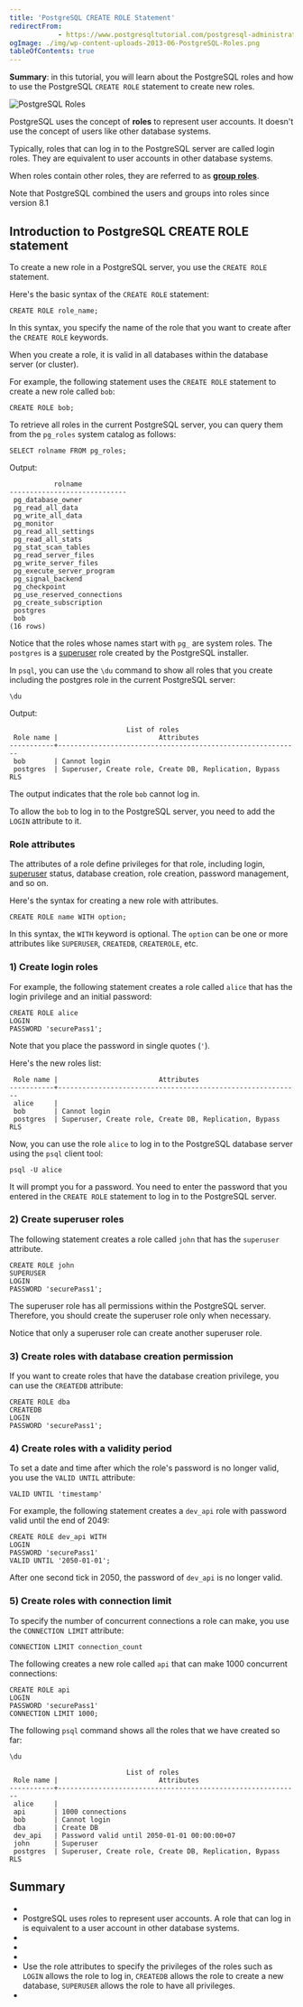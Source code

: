 ```yaml
---
title: 'PostgreSQL CREATE ROLE Statement'
redirectFrom: 
            - https://www.postgresqltutorial.com/postgresql-administration/postgresql-roles/
ogImage: ./img/wp-content-uploads-2013-06-PostgreSQL-Roles.png
tableOfContents: true
---
```

<!-- wp:paragraph -->

**Summary**: in this tutorial, you will learn about the PostgreSQL roles and how to use the PostgreSQL `CREATE ROLE` statement to create new roles.

<!-- /wp:paragraph -->

<!-- wp:image {"align":"right","id":781} -->

![PostgreSQL Roles](./img/wp-content-uploads-2013-06-PostgreSQL-Roles.png)

<!-- /wp:image -->

<!-- wp:paragraph -->

PostgreSQL uses the concept of **roles** to represent user accounts. It doesn't use the concept of users like other database systems.

<!-- /wp:paragraph -->

<!-- wp:paragraph -->

Typically, roles that can log in to the PostgreSQL server are called login roles. They are equivalent to user accounts in other database systems.

<!-- /wp:paragraph -->

<!-- wp:paragraph -->

When roles contain other roles, they are referred to as **[group roles](https://www.postgresqltutorial.com/postgresql-administration/postgresql-role-membership/)**.

<!-- /wp:paragraph -->

<!-- wp:paragraph {"className":"note"} -->

Note that PostgreSQL combined the users and groups into roles since version 8.1

<!-- /wp:paragraph -->

<!-- wp:heading -->

## Introduction to PostgreSQL CREATE ROLE statement

<!-- /wp:heading -->

<!-- wp:paragraph -->

To create a new role in a PostgreSQL server, you use the `CREATE ROLE` statement.

<!-- /wp:paragraph -->

<!-- wp:paragraph -->

Here's the basic syntax of the `CREATE ROLE` statement:

<!-- /wp:paragraph -->

<!-- wp:code {"language":"pgsql"} -->

```
CREATE ROLE role_name;
```

<!-- /wp:code -->

<!-- wp:paragraph -->

In this syntax, you specify the name of the role that you want to create after the `CREATE ROLE` keywords.

<!-- /wp:paragraph -->

<!-- wp:paragraph -->

When you create a role, it is valid in all databases within the database server (or cluster).

<!-- /wp:paragraph -->

<!-- wp:paragraph -->

For example, the following statement uses the `CREATE ROLE` statement to create a new role called `bob`:

<!-- /wp:paragraph -->

<!-- wp:code {"language":"pgsql"} -->

```
CREATE ROLE bob;
```

<!-- /wp:code -->

<!-- wp:paragraph -->

To retrieve all roles in the current PostgreSQL server, you can query them from the `pg_roles` system catalog as follows:

<!-- /wp:paragraph -->

<!-- wp:code {"language":"pgsql"} -->

```
SELECT rolname FROM pg_roles;
```

<!-- /wp:code -->

<!-- wp:paragraph -->

Output:

<!-- /wp:paragraph -->

<!-- wp:code {"language":"pgsql"} -->

```
           rolname
-----------------------------
 pg_database_owner
 pg_read_all_data
 pg_write_all_data
 pg_monitor
 pg_read_all_settings
 pg_read_all_stats
 pg_stat_scan_tables
 pg_read_server_files
 pg_write_server_files
 pg_execute_server_program
 pg_signal_backend
 pg_checkpoint
 pg_use_reserved_connections
 pg_create_subscription
 postgres
 bob
(16 rows)
```

<!-- /wp:code -->

<!-- wp:paragraph -->

Notice that the roles whose names start with `pg_` are system roles. The `postgres` is a [superuser](https://www.postgresqltutorial.com/postgresql-administration/create-superuser-postgresql/) role created by the PostgreSQL installer.

<!-- /wp:paragraph -->

<!-- wp:paragraph -->

In `psql`, you can use the `\du` command to show all roles that you create including the postgres role in the current PostgreSQL server:

<!-- /wp:paragraph -->

<!-- wp:code {"language":"pgsql"} -->

```
\du
```

<!-- /wp:code -->

<!-- wp:paragraph -->

Output:

<!-- /wp:paragraph -->

<!-- wp:code {"language":"shell"} -->

```
                             List of roles
 Role name |                         Attributes
-----------+------------------------------------------------------------
 bob       | Cannot login
 postgres  | Superuser, Create role, Create DB, Replication, Bypass RLS
```

<!-- /wp:code -->

<!-- wp:paragraph -->

The output indicates that the role `bob` cannot log in.

<!-- /wp:paragraph -->

<!-- wp:paragraph -->

To allow the `bob` to log in to the PostgreSQL server, you need to add the `LOGIN` attribute to it.

<!-- /wp:paragraph -->

<!-- wp:heading {"level":3} -->

### Role attributes

<!-- /wp:heading -->

<!-- wp:paragraph -->

The attributes of a role define privileges for that role, including login, [superuser](https://www.postgresqltutorial.com/postgresql-administration/create-superuser-postgresql/) status, database creation, role creation, password management, and so on.

<!-- /wp:paragraph -->

<!-- wp:paragraph -->

Here's the syntax for creating a new role with attributes.

<!-- /wp:paragraph -->

<!-- wp:code {"language":"pgsql"} -->

```
CREATE ROLE name WITH option;
```

<!-- /wp:code -->

<!-- wp:paragraph -->

In this syntax, the `WITH` keyword is optional. The `option` can be one or more attributes like `SUPERUSER`, `CREATEDB`, `CREATEROLE`, etc.

<!-- /wp:paragraph -->

<!-- wp:heading {"level":3} -->

### 1) Create login roles

<!-- /wp:heading -->

<!-- wp:paragraph -->

For example, the following statement creates a role called `alice` that has the login privilege and an initial password:

<!-- /wp:paragraph -->

<!-- wp:code {"language":"pgsql"} -->

```
CREATE ROLE alice
LOGIN
PASSWORD 'securePass1';
```

<!-- /wp:code -->

<!-- wp:paragraph -->

Note that you place the password in single quotes (`'`).

<!-- /wp:paragraph -->

<!-- wp:paragraph -->

Here's the new roles list:

<!-- /wp:paragraph -->

<!-- wp:code -->

```
 Role name |                         Attributes
-----------+------------------------------------------------------------
 alice     |
 bob       | Cannot login
 postgres  | Superuser, Create role, Create DB, Replication, Bypass RLS
```

<!-- /wp:code -->

<!-- wp:paragraph -->

Now, you can use the role `alice` to log in to the PostgreSQL database server using the `psql` client tool:

<!-- /wp:paragraph -->

<!-- wp:code {"language":"shell"} -->

```
psql -U alice
```

<!-- /wp:code -->

<!-- wp:paragraph -->

It will prompt you for a password. You need to enter the password that you entered in the `CREATE ROLE` statement to log in to the PostgreSQL server.

<!-- /wp:paragraph -->

<!-- wp:heading {"level":3} -->

### 2) Create superuser roles

<!-- /wp:heading -->

<!-- wp:paragraph -->

The following statement creates a role called `john` that has the `superuser` attribute.

<!-- /wp:paragraph -->

<!-- wp:code {"language":"sql"} -->

```
CREATE ROLE john
SUPERUSER
LOGIN
PASSWORD 'securePass1';
```

<!-- /wp:code -->

<!-- wp:paragraph -->

The superuser role has all permissions within the PostgreSQL server. Therefore, you should create the superuser role only when necessary.

<!-- /wp:paragraph -->

<!-- wp:paragraph -->

Notice that only a superuser role can create another superuser role.

<!-- /wp:paragraph -->

<!-- wp:heading {"level":3} -->

### 3) Create roles with database creation permission

<!-- /wp:heading -->

<!-- wp:paragraph -->

If you want to create roles that have the database creation privilege, you can use the `CREATEDB` attribute:

<!-- /wp:paragraph -->

<!-- wp:code {"language":"pgsql"} -->

```
CREATE ROLE dba
CREATEDB
LOGIN
PASSWORD 'securePass1';
```

<!-- /wp:code -->

<!-- wp:heading {"level":3} -->

### 4) Create roles with a validity period

<!-- /wp:heading -->

<!-- wp:paragraph -->

To set a date and time after which the role's password is no longer valid, you use the `VALID UNTIL` attribute:

<!-- /wp:paragraph -->

<!-- wp:code -->

```
VALID UNTIL 'timestamp'
```

<!-- /wp:code -->

<!-- wp:paragraph -->

For example, the following statement creates a `dev_api` role with password valid until the end of 2049:

<!-- /wp:paragraph -->

<!-- wp:code {"language":"pgsql"} -->

```
CREATE ROLE dev_api WITH
LOGIN
PASSWORD 'securePass1'
VALID UNTIL '2050-01-01';
```

<!-- /wp:code -->

<!-- wp:paragraph -->

After one second tick in 2050, the password of `dev_api` is no longer valid.

<!-- /wp:paragraph -->

<!-- wp:heading {"level":3} -->

### 5) Create roles with connection limit

<!-- /wp:heading -->

<!-- wp:paragraph -->

To specify the number of concurrent connections a role can make, you use the `CONNECTION LIMIT` attribute:

<!-- /wp:paragraph -->

<!-- wp:code {"language":"pgsql"} -->

```
CONNECTION LIMIT connection_count
```

<!-- /wp:code -->

<!-- wp:paragraph -->

The following creates a new role called `api` that can make 1000 concurrent connections:

<!-- /wp:paragraph -->

<!-- wp:code {"language":"pgsql"} -->

```
CREATE ROLE api
LOGIN
PASSWORD 'securePass1'
CONNECTION LIMIT 1000;
```

<!-- /wp:code -->

<!-- wp:paragraph -->

The following `psql` command shows all the roles that we have created so far:

<!-- /wp:paragraph -->

<!-- wp:code {"language":"shell"} -->

```
\du
```

<!-- /wp:code -->

<!-- wp:code {"language":"shell"} -->

```
                             List of roles
 Role name |                         Attributes
-----------+------------------------------------------------------------
 alice     |
 api       | 1000 connections
 bob       | Cannot login
 dba       | Create DB
 dev_api   | Password valid until 2050-01-01 00:00:00+07
 john      | Superuser
 postgres  | Superuser, Create role, Create DB, Replication, Bypass RLS
```

<!-- /wp:code -->

<!-- wp:heading -->

## Summary

<!-- /wp:heading -->

<!-- wp:list -->

- <!-- wp:list-item -->
- PostgreSQL uses roles to represent user accounts. A role that can log in is equivalent to a user account in other database systems.
- <!-- /wp:list-item -->
-
- <!-- wp:list-item -->
- Use the role attributes to specify the privileges of the roles such as `LOGIN` allows the role to log in, `CREATEDB` allows the role to create a new database, `SUPERUSER` allows the role to have all privileges.
- <!-- /wp:list-item -->

<!-- /wp:list -->

